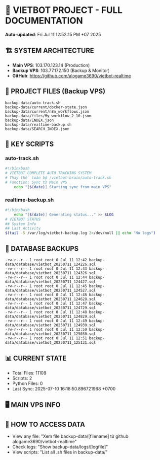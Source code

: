 # 🤖 VIETBOT PROJECT - FULL DOCUMENTATION
**Auto-updated**: Fri Jul 11 12:52:15 PM +07 2025

## 🏗️ SYSTEM ARCHITECTURE
- **Main VPS**: 103.170.123.14 (Production)
- **Backup VPS**: 103.77.172.150 (Backup & Monitor)
- **GitHub**: https://github.com/alogame3690/vietbot-realtime

## 📁 PROJECT FILES (Backup VPS)
```
backup-data/auto-track.sh
backup-data/current/docker-state.json
backup-data/current/n8n_workflows.json
backup-data/files/My_workflow_2_10.json
backup-data/INDEX.json
backup-data/realtime-backup.sh
backup-data/SEARCH_INDEX.json
```

## 🔧 KEY SCRIPTS
### auto-track.sh
```bash
#!/bin/bash
# VIETBOT COMPLETE AUTO TRACKING SYSTEM
# Thay thế toàn bộ /vietbot-brain/auto-track.sh
# Function: Sync từ Main VPS
    echo "[$(date)] Starting sync from main VPS"
```
### realtime-backup.sh
```bash
#!/bin/bash
    echo "[$(date)] Generating status..." >> $LOG
# VIETBOT STATUS
## System Info
## Last Activity
$(tail -5 /var/log/vietbot-backup.log 2>/dev/null || echo "No logs")
```

## 💾 DATABASE BACKUPS
```
-rw-r--r-- 1 root root 0 Jul 11 12:42 backup-data/database/vietbot_20250711_124226.sql
-rw-r--r-- 1 root root 0 Jul 11 12:43 backup-data/database/vietbot_20250711_124326.sql
-rw-r--r-- 1 root root 0 Jul 11 12:44 backup-data/database/vietbot_20250711_124427.sql
-rw-r--r-- 1 root root 0 Jul 11 12:45 backup-data/database/vietbot_20250711_124527.sql
-rw-r--r-- 1 root root 0 Jul 11 12:46 backup-data/database/vietbot_20250711_124628.sql
-rw-r--r-- 1 root root 0 Jul 11 12:47 backup-data/database/vietbot_20250711_124729.sql
-rw-r--r-- 1 root root 0 Jul 11 12:48 backup-data/database/vietbot_20250711_124829.sql
-rw-r--r-- 1 root root 0 Jul 11 12:49 backup-data/database/vietbot_20250711_124930.sql
-rw-r--r-- 1 root root 0 Jul 11 12:50 backup-data/database/vietbot_20250711_125030.sql
-rw-r--r-- 1 root root 0 Jul 11 12:51 backup-data/database/vietbot_20250711_125131.sql
```

## 📊 CURRENT STATE
- Total Files: 11108
- Scripts: 2
- Python Files: 0
- Last Sync: 2025-07-10 16:18:50.896721968 +0700

## 🖥️ MAIN VPS INFO


## 🚨 HOW TO ACCESS DATA
- View any file: "Xem file backup-data/[filename] từ github alogame3690/vietbot-realtime"
- Check logs: "Show backup-data/logs/[logfile]"
- View scripts: "List all .sh files in backup-data/"
